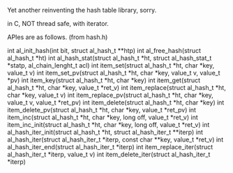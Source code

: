 Yet another reinventing the hash table library, sorry.

in C, NOT thread safe, with iterator.

APIes are as follows. (from hash.h)

int al_init_hash(int bit, struct al_hash_t **htp)
int al_free_hash(struct al_hash_t *ht)
int al_hash_stat(struct al_hash_t *ht,
		 struct al_hash_stat_t *statp,
		 al_chain_lenght_t acl)
int item_set(struct al_hash_t *ht, char *key, value_t v)
int item_set_pv(struct al_hash_t *ht, char *key, value_t v, value_t *pv)
int item_key(struct al_hash_t *ht, char *key)
int item_get(struct al_hash_t *ht, char *key, value_t *ret_v)
int item_replace(struct al_hash_t *ht, char *key, value_t v)
int item_replace_pv(struct al_hash_t *ht, char *key, value_t v, value_t *ret_pv)
int item_delete(struct al_hash_t *ht, char *key)
int item_delete_pv(struct al_hash_t *ht, char *key, value_t *ret_pv)
int item_inc(struct al_hash_t *ht, char *key, long off, value_t *ret_v)
int item_inc_init(struct al_hash_t *ht, char *key, long off, value_t *ret_v)
int al_hash_iter_init(struct al_hash_t *ht, struct al_hash_iter_t **iterp)
int al_hash_iter(struct al_hash_iter_t *iterp, const char **key, value_t *ret_v)
int al_hash_iter_end(struct al_hash_iter_t *iterp)
int item_replace_iter(struct al_hash_iter_t *iterp, value_t v)
int item_delete_iter(struct al_hash_iter_t *iterp)
